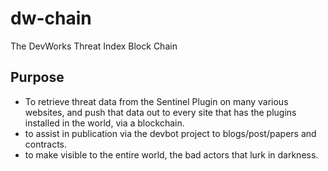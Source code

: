 # dw-chain
The DevWorks Threat Index Block Chain

## Purpose
 - To retrieve threat data from the Sentinel Plugin on many various websites, and push that data out to every site that has the plugins installed in the world, via a blockchain.
 - to assist in publication via the devbot project to blogs/post/papers and contracts.
 - to make visible to the entire world, the bad actors that lurk in darkness.
